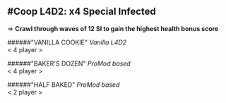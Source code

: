 #Coop L4D2: x4 Special Infected
-----------------------------------
=> **Crawl through waves of 12 SI to gain the highest health bonus score**

######"VANILLA COOKIE" 
_Vanilla L4D2_  
< 4 player >  
  
######"BAKER'S DOZEN"
_ProMod based_  
< 4 player >  
  
######"HALF BAKED" 
_ProMod based_  
< 2 player >  



